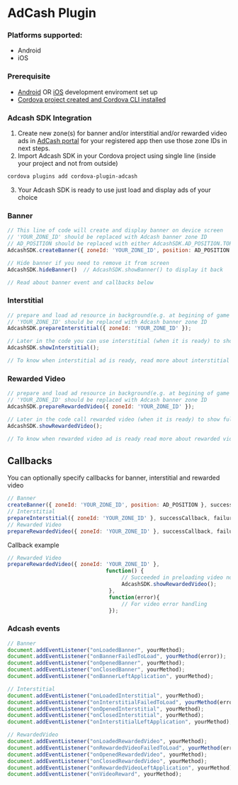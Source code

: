 # AdCash Plugin

### Platforms supported:

- Android
- iOS

### Prerequisite

* [Android](https://cordova.apache.org/docs/en/latest/guide/platforms/android/index.html) OR [iOS](https://cordova.apache.org/docs/en/latest/guide/platforms/ios/index.html) development enviroment set up
* [Cordova project created and Cordova CLI installed](https://cordova.apache.org/docs/en/latest/guide/cli/index.html)

### Adcash SDK Integration

1. Create new zone(s) for banner and/or interstitial and/or rewarded video ads in [AdCash portal](https://www.adcash.com/console/scripts.php) for your registered app then use those zone IDs in next steps.
2. Import Adcash SDK in your Cordova project using single line (inside your project and not from outside)
```bash
cordova plugins add cordova-plugin-adcash
```
3. Your Adcash SDK is ready to use just load and display ads of your choice  

### Banner
```javascript
// This line of code will create and display banner on device screen
// 'YOUR_ZONE_ID' should be replaced with Adcash banner zone ID
// AD_POSITION should be replaced with either AdcashSDK.AD_POSITION.TOP or AdcashSDK.AD_POSITION.BOTTOM
AdcashSDK.createBanner({ zoneId: 'YOUR_ZONE_ID', position: AD_POSITION });

// Hide banner if you need to remove it from screen
AdcashSDK.hideBanner()  // AdcashSDK.showBanner() to display it back

// Read about banner event and callbacks below
```

### Interstitial
```javascript
// prepare and load ad resource in background(e.g. at begining of game level) since interstitial might take sometime to load in rare cases due to bad internet connection 
// 'YOUR_ZONE_ID' should be replaced with Adcash banner zone ID
AdcashSDK.prepareInterstitial({ zoneId: 'YOUR_ZONE_ID' });

// Later in the code you can use interstitial (when it is ready) to show fullscreen ads
AdcashSDK.showInterstitial();

// To know when interstitial ad is ready, read more about interstitial event and callbacks below
```

### Rewarded Video
```javascript
// prepare and load ad resource in background(e.g. at begining of game level) since video might take sometime to load in rare cases due to bad internet connection 
// 'YOUR_ZONE_ID' should be replaced with Adcash banner zone ID
AdcashSDK.prepareRewardedVideo({ zoneId: 'YOUR_ZONE_ID' });

// Later in the code call rewarded video (when it is ready) to show fullscreen video ad
AdcashSDK.showRewardedVideo();

// To know when rewarded video ad is ready read more about rewarded video event and callbacks below
```

## Callbacks
You can optionally specify callbacks for banner, interstitial and rewarded video
```javascript
// Banner
createBanner({ zoneId: 'YOUR_ZONE_ID', position: AD_POSITION }, successCallback, failureCallback);
// Interstitial
prepareInterstitial({ zoneId: 'YOUR_ZONE_ID' }, successCallback, failureCallback);
// Rewarded Video
prepareRewardedVideo({ zoneId: 'YOUR_ZONE_ID' }, successCallback, failureCallback);
```

Callback example
```javascript
// Rewarded Video
prepareRewardedVideo({ zoneId: 'YOUR_ZONE_ID' },
                               function() {
                                    // Succeeded in preloading video now show rewarded video ad
                                    AdcashSDK.showRewardedVideo();
                                },
                                function(error){
                                    // For video error handling
                                });
```

### Adcash events
```javascript
// Banner
document.addEventListener("onLoadedBanner", yourMethod);
document.addEventListener("onBannerFailedToLoad", yourMethod(error));
document.addEventListener("onOpenedBanner", yourMethod);
document.addEventListener("onClosedBanner", yourMethod);
document.addEventListener("onBannerLeftApplication", yourMethod);

// Interstitial
document.addEventListener("onLoadedInterstitial", yourMethod);
document.addEventListener("onInterstitialFailedToLoad", yourMethod(error));
document.addEventListener("onOpenedInterstitial", yourMethod);
document.addEventListener("onClosedInterstitial", yourMethod);
document.addEventListener("onInterstitialLeftApplication", yourMethod);

// RewardedVideo
document.addEventListener("onLoadedRewardedVideo", yourMethod);
document.addEventListener("onRewardedVideoFailedToLoad", yourMethod(error));
document.addEventListener("onOpenedRewardedVideo", yourMethod);
document.addEventListener("onClosedRewardedVideo", yourMethod);
document.addEventListener("onRewardedVideoLeftApplication", yourMethod);
document.addEventListener("onVideoReward", yourMethod);
```